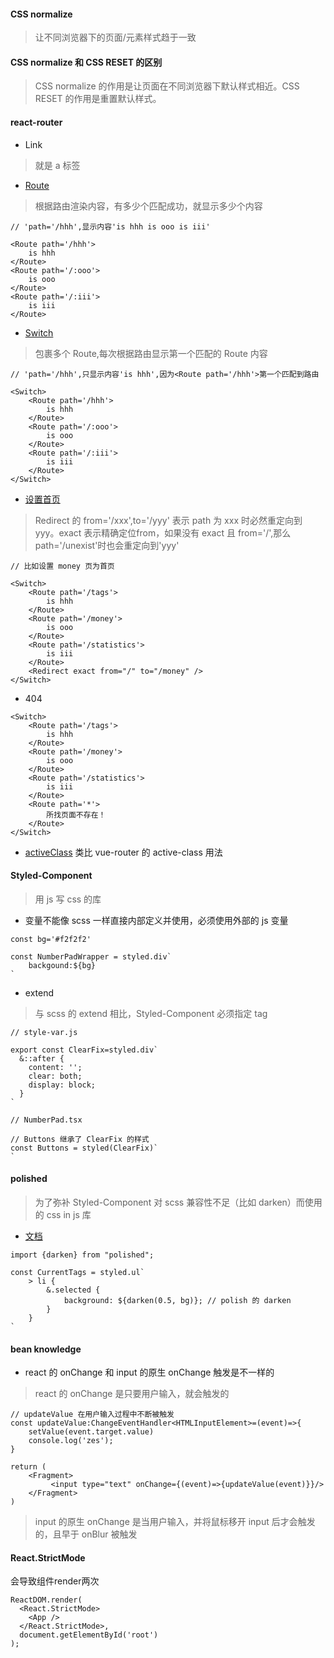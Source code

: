 #### CSS normalize
> 让不同浏览器下的页面/元素样式趋于一致

#### CSS normalize 和 CSS RESET 的区别
> CSS normalize 的作用是让页面在不同浏览器下默认样式相近。CSS RESET 的作用是重置默认样式。

#### react-router
* Link
> 就是 a 标签
* [Route](https://reacttraining.com/react-router/core/api/Route)
> 根据路由渲染内容，有多少个匹配成功，就显示多少个内容
```
// 'path='/hhh',显示内容'is hhh is ooo is iii'

<Route path='/hhh'>
    is hhh
</Route>
<Route path='/:ooo'>
    is ooo
</Route>
<Route path='/:iii'>
    is iii
</Route>
```
* [Switch](https://reacttraining.com/react-router/core/api/Switch)
> 包裹多个 Route,每次根据路由显示第一个匹配的 Route 内容
```
// 'path='/hhh',只显示内容'is hhh',因为<Route path='/hhh'>第一个匹配到路由

<Switch>
    <Route path='/hhh'>
        is hhh
    </Route>
    <Route path='/:ooo'>
        is ooo
    </Route>
    <Route path='/:iii'>
        is iii
    </Route>
</Switch>
```
* [设置首页](https://stackoverflow.com/questions/29552601/how-to-set-the-defaultroute-to-another-route-in-react-router)
> Redirect 的 from='/xxx',to='/yyy' 表示 path 为 xxx 时必然重定向到 yyy。exact 表示精确定位from，如果没有 exact 且 from='/',那么 path='/unexist'时也会重定向到'yyy'
```
// 比如设置 money 页为首页

<Switch>
    <Route path='/tags'>
        is hhh
    </Route>
    <Route path='/money'>
        is ooo
    </Route>
    <Route path='/statistics'>
        is iii
    </Route>
    <Redirect exact from="/" to="/money" />
</Switch>
```
* 404
```
<Switch>
    <Route path='/tags'>
        is hhh
    </Route>
    <Route path='/money'>
        is ooo
    </Route>
    <Route path='/statistics'>
        is iii
    </Route>
    <Route path='*'>
        所找页面不存在！
    </Route>
</Switch>
```
* [activeClass](https://reactrouter.com/web/api/NavLink/activeclassname-string)
类比 vue-router 的 active-class 用法

#### Styled-Component
> 用 js 写 css 的库
* 变量不能像 scss 一样直接内部定义并使用，必须使用外部的 js 变量
```
const bg='#f2f2f2'

const NumberPadWrapper = styled.div`
    backgound:${bg}
`
```
* extend
> 与 scss 的 extend 相比，Styled-Component 必须指定 tag
```
// style-var.js

export const ClearFix=styled.div`
  &::after {
    content: '';
    clear: both;
    display: block;
  }
` 
```
```
// NumberPad.tsx
 
// Buttons 继承了 ClearFix 的样式
const Buttons = styled(ClearFix)`
`
```

#### polished
> 为了弥补 Styled-Component 对 scss 兼容性不足（比如 darken）而使用的 css in js 库
* [文档](https://polished.js.org/docs/)
```
import {darken} from "polished";

const CurrentTags = styled.ul`
    > li {
        &.selected {
            background: ${darken(0.5, bg)}; // polish 的 darken     
        }
    }
`
```

#### bean knowledge
* react 的 onChange 和 input 的原生 onChange 触发是不一样的
> react 的 onChange 是只要用户输入，就会触发的
```
// updateValue 在用户输入过程中不断被触发
const updateValue:ChangeEventHandler<HTMLInputElement>=(event)=>{
    setValue(event.target.value)
    console.log('zes');
}

return (
    <Fragment>
         <input type="text" onChange={(event)=>{updateValue(event)}}/>
    </Fragment>
)
```
> input 的原生 onChange 是当用户输入，并将鼠标移开 input 后才会触发的，且早于 onBlur 被触发


#### React.StrictMode
会导致组件render两次
```
ReactDOM.render(
  <React.StrictMode>
    <App />
  </React.StrictMode>,
  document.getElementById('root')
);
```
